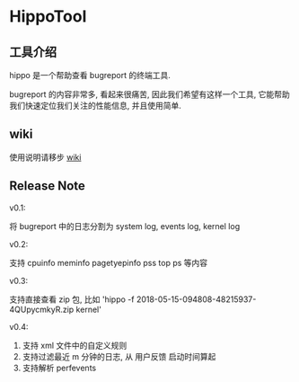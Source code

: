 # HippoTool

## 工具介绍

hippo 是一个帮助查看 bugreport 的终端工具. 

bugreport 的内容非常多, 看起来很痛苦, 因此我们希望有这样一个工具, 它能帮助我们快速定位我们关注的性能信息, 并且使用简单.

## wiki

使用说明请移步 [wiki](http://wiki.n.miui.com/pages/viewpage.action?pageId=96999011)

## Release Note

v0.1:

将 bugreport 中的日志分割为 system log, events log, kernel log

v0.2:

支持 cpuinfo meminfo pagetyepinfo pss top ps 等内容

v0.3:

支持直接查看 zip 包, 比如 'hippo -f 2018-05-15-094808-48215937-4QUpycmkyR.zip kernel'

v0.4:

1. 支持 xml 文件中的自定义规则
1. 支持过滤最近 m 分钟的日志, 从 用户反馈 启动时间算起
1. 支持解析 perfevents

